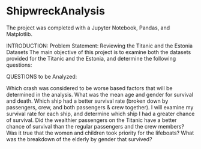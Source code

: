 # ShipwreckAnalysis

The project was completed with a Jupyter Notebook, Pandas, and Matplotlib.

INTRODUCTION:
Problem Statement: Reviewing the Titanic and the Estonia Datasets
The main objective of this project is to examine both the datasets provided for the Titanic and the Estonia, and determine the following questions:

QUESTIONS to be Analyzed:

Which crash was considered to be worse based factors that will be determined in the analysis.
What was the mean age and gender for survival and death.
Which ship had a better survival rate (broken down by passengers, crew, and both passengers & crew together).
I will examine my survival rate for each ship, and determine which ship I had a greater chance of survival.
Did the wealthier passengers on the Titanic have a better chance of survival than the regular passengers and the crew members?
Was it true that the women and children took priority for the lifeboats?
What was the breakdown of the elderly by gender that survived?
